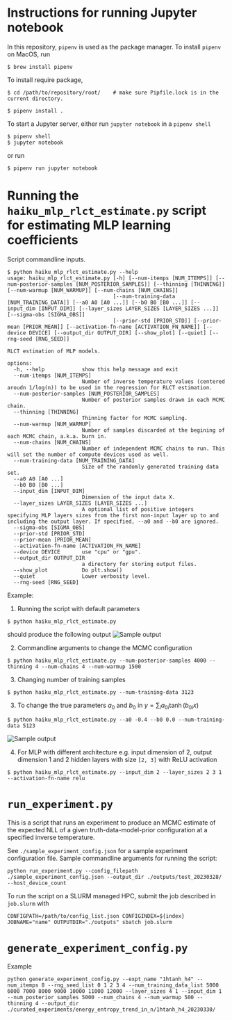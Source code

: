 # Instructions for running Jupyter notebook
In this repository, `pipenv` is used as the package manager. To install `pipenv` on MacOS, run 
```
$ brew install pipenv
```

To install require package, 
```
$ cd /path/to/repository/root/    # make sure Pipfile.lock is in the current directory. 

$ pipenv install . 
```

To start a Jupyter server, either run `jupyter notebook` in a `pipenv shell`
```
$ pipenv shell
$ jupyter notebook
```

or run 
```
$ pipenv run jupyter notebook
```


# Running the `haiku_mlp_rlct_estimate.py` script for estimating MLP learning coefficients
Script commandline inputs. 
```
$ python haiku_mlp_rlct_estimate.py --help
usage: haiku_mlp_rlct_estimate.py [-h] [--num-itemps [NUM_ITEMPS]] [--num-posterior-samples [NUM_POSTERIOR_SAMPLES]] [--thinning [THINNING]] [--num-warmup [NUM_WARMUP]] [--num-chains [NUM_CHAINS]]
                                  [--num-training-data [NUM_TRAINING_DATA]] [--a0 A0 [A0 ...]] [--b0 B0 [B0 ...]] [--input_dim [INPUT_DIM]] [--layer_sizes LAYER_SIZES [LAYER_SIZES ...]] [--sigma-obs [SIGMA_OBS]]
                                  [--prior-std [PRIOR_STD]] [--prior-mean [PRIOR_MEAN]] [--activation-fn-name [ACTIVATION_FN_NAME]] [--device DEVICE] [--output_dir OUTPUT_DIR] [--show_plot] [--quiet] [--rng-seed [RNG_SEED]]

RLCT estimation of MLP models.

options:
  -h, --help            show this help message and exit
  --num-itemps [NUM_ITEMPS]
                        Number of inverse temperature values (centered aroudn 1/log(n)) to be used in the regression for RLCT estimation.
  --num-posterior-samples [NUM_POSTERIOR_SAMPLES]
                        Number of posterior samples drawn in each MCMC chain.
  --thinning [THINNING]
                        Thinning factor for MCMC sampling.
  --num-warmup [NUM_WARMUP]
                        Number of samples discarded at the begining of each MCMC chain, a.k.a. burn in.
  --num-chains [NUM_CHAINS]
                        Number of independent MCMC chains to run. This will set the number of compute devices used as well.
  --num-training-data [NUM_TRAINING_DATA]
                        Size of the randomly generated training data set.
  --a0 A0 [A0 ...]
  --b0 B0 [B0 ...]
  --input_dim [INPUT_DIM]
                        Dimension of the input data X.
  --layer_sizes LAYER_SIZES [LAYER_SIZES ...]
                        A optional list of positive integers specifying MLP layers sizes from the first non-input layer up to and including the output layer. If specified, --a0 and --b0 are ignored.
  --sigma-obs [SIGMA_OBS]
  --prior-std [PRIOR_STD]
  --prior-mean [PRIOR_MEAN]
  --activation-fn-name [ACTIVATION_FN_NAME]
  --device DEVICE       use "cpu" or "gpu".
  --output_dir OUTPUT_DIR
                        a directory for storing output files.
  --show_plot           Do plt.show()
  --quiet               Lower verbosity level.
  --rng-seed [RNG_SEED]
```

Example: 
1. Running the script with default parameters 
```
$ python haiku_mlp_rlct_estimate.py
```
should produce the following output
![Sample output](./sample_rlct_estimation_regression.png)

2. Commandline arguments to change the MCMC configuration
```
$ python haiku_mlp_rlct_estimate.py --num-posterior-samples 4000 --thinning 4 --num-chains 4 --num-warmup 1500
```

3. Changing number of training samples 
```
$ python haiku_mlp_rlct_estimate.py --num-training-data 3123
```

3. To change the true parameters $a_0$ and $b_0$ in $y = \sum_i a_{0i} \tanh(b_{0i} x)$
```
$ python haiku_mlp_rlct_estimate.py --a0 -0.4 --b0 0.0 --num-training-data 5123
```
![Sample output](./sample_rlct_estimation_regression2.png)

4. For MLP with different architecture e.g. input dimension of 2, output dimension 1 and 2 hidden layers with size `[2, 3]` with ReLU activation
```
$ python haiku_mlp_rlct_estimate.py --input_dim 2 --layer_sizes 2 3 1 --activation-fn-name relu
```

# `run_experiment.py`
This is a script that runs an experiment to produce an MCMC estimate of the expected NLL of a given truth-data-model-prior configuration at a specified inverse temperature. 

See `./sample_experiment_config.json` for a sample experiment configuration file. Sample commandline arguments for running the script: 

```
python run_experiment.py --config_filepath ./sample_experiment_config.json --output_dir ./outputs/test_20230328/ --host_device_count
```

To run the script on a SLURM managed HPC, submit the job described in `job.slurm` with 
```
CONFIGPATH=/path/to/config_list.json CONFIGINDEX=${index} JOBNAME="name" OUTPUTDIR="./outputs" sbatch job.slurm
```

# `generate_experiment_config.py`
Example
```
python generate_experiment_config.py --expt_name "1htanh_h4" --num_itemps 8 --rng_seed_list 0 1 2 3 4 --num_training_data_list 5000 6000 7000 8000 9000 10000 11000 12000 --layer_sizes 4 1 --input_dim 1 --num_posterior_samples 5000 --num_chains 4 --num_warmup 500 --thinning 4 --output_dir ./curated_experiments/energy_entropy_trend_in_n/1htanh_h4_20230330/
```